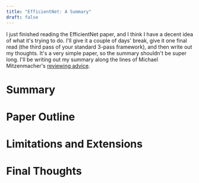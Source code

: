 ```yaml
---
title: "EfficientNet: A Summary"
draft: false
---
```

I just finished reading the EfficientNet paper, and I think I have a decent idea of what it's trying to do. I'll give it a couple of days' break, give it one final read (the third pass of your standard 3-pass framework), and then write out my thoughts. It's a very simple paper, so the summary shouldn't be super long. I'll be writing out my summary along the lines of Michael Mitzenmacher's [reviewing advice](https://www.eecs.harvard.edu/~michaelm/postscripts/ReadPaper.pdf).

# Summary

# Paper Outline

# Limitations and Extensions

# Final Thoughts
